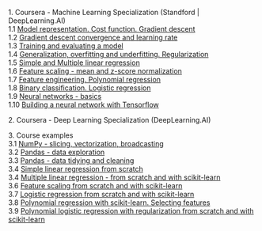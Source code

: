 <p>
1. Coursera - Machine Learning Specialization (Standford | DeepLearning.AI) 
<br>1.1 <a href="courses/1.01_Model%20representation.%20Cost%20function.%20Gradient%20descent.ipynb">Model representation. Cost function. Gradient descent</a>
<br>1.2 <a href="courses/1.02_Gradient%20descent%20convergence%20and%20learning%20rate.ipynb">Gradient descent convergence and learning rate</a>  
<br>1.3 <a href="courses/1.03_Training%20and%20evaluating%20a%20model.ipynb">Training and evaluating a model</a> 
<br>1.4 <a href="courses/1.04_Generalization%2C%20overfitting%20and%20underfitting.%20Regularization.ipynb">Generalization, overfitting and underfitting. Regularization</a> 
<br>1.5 <a href="courses/1.05_Simple%20and%20Multiple%20linear%20regression.ipynb">Simple and Multiple linear regression</a>
<br>1.6 <a href="courses/1.06_Feature%20scaling%20-%20mean%20and%20z-score%20normalization.ipynb">Feature scaling - mean and z-score normalization</a> 
<br>1.7 <a href="courses/1.07_%20Feature%20engineering.%20Polynomial%20regression.ipynb">Feature engineering. Polynomial regression</a>
<br>1.8 <a href="courses/1.08_Binary%20classification.%20Logistic%20regression.ipynb">Binary classification. Logistic regression</a> 
<br>1.9 <a href="courses/1.09_Neural%20networks%20-%20basics.ipynb">Neural networks - basics</a> 
<br>1.10 <a href="courses/1.10_Building%20a%20neural%20network%20with%20Tensorflow.ipynb">Building a neural network with Tensorflow</a> 
<p>
2. Coursera - Deep Learning Specialization (DeepLearning.AI)
</p>
<p>
3. Course examples
<br>3.1 <a href="courses/3.01_NumPy%20-%20slicing%2C%20vectorization%2C%20broadcasting.ipynb">NumPy - slicing, vectorization, broadcasting</a>   
<br>3.2 <a href="courses/3.02_Pandas%20-%20data%20exploration">Pandas - data exploration</a>    
<br>3.3 <a href="courses/3.03_Pandas%20-%20data%20tidying%20and%20cleaning.ipynb">Pandas - data tidying and cleaning</a>     
<br>3.4 <a href="courses/3.04_Linear%20Regresison%20from%20scratch.ipynb">Simple linear regression from scratch</a>  
<br>3.4 <a href="courses/3.05_Multiple%20linear%20regression%20-%20from%20scratch%20and%20with%20scikit-learn.ipynb">Multiple linear regression - from scratch and with scikit-learn</a>     
<br>3.6 <a href="courses/3.06_Feature%20scaling%20from%20scratch%20and%20with%20scikit-learn.ipynb">Feature scaling from scratch and with scikit-learn</a> 
<br>3.7 <a href="courses/3.07_Logistic%20regression%20from%20scratch%20and%20with%20scikit-learn.ipynb">Logistic regression from scratch and with scikit-learn</a>
<br>3.8 <a href="courses/3.08_Polynomial%20regression%20with%20scikit-learn.%20Selecting%20features.ipynb">Polynomial regression with scikit-learn. Selecting features</a> 
<br>3.9 <a href="courses/3.09_Polynomial%20logistic%20regression%20with%20regularization%20from%20scratch%20and%20with%20scikit-learn.ipynb">Polynomial logistic regression with regularization from scratch and with scikit-learn</a>
</p>

 